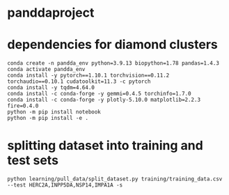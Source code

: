 # panddaproject

# dependencies for diamond clusters
```shell
conda create -n pandda_env python=3.9.13 biopython=1.78 pandas=1.4.3
conda activate pandda_env
conda install -y pytorch==1.10.1 torchvision==0.11.2 torchaudio==0.10.1 cudatoolkit=11.3 -c pytorch
conda install -y tqdm=4.64.0
conda install -c conda-forge -y gemmi=0.4.5 torchinfo=1.7.0
conda install -c conda-forge -y plotly-5.10.0 matplotlib=2.2.3 fire=0.4.0
python -m pip install notebook
python -m pip install -e .
```

# splitting dataset into training and test sets
```shell
python learning/pull_data/split_dataset.py training/training_data.csv --test HERC2A,INPP5DA,NSP14,IMPA1A -s

```
